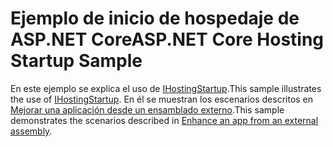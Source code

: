 # <a name="aspnet-core-hosting-startup-sample"></a><span data-ttu-id="9e7a6-101">Ejemplo de inicio de hospedaje de ASP.NET Core</span><span class="sxs-lookup"><span data-stu-id="9e7a6-101">ASP.NET Core Hosting Startup Sample</span></span>

<span data-ttu-id="9e7a6-102">En este ejemplo se explica el uso de [IHostingStartup](https://docs.microsoft.com/dotnet/api/microsoft.aspnetcore.hosting.ihostingstartup).</span><span class="sxs-lookup"><span data-stu-id="9e7a6-102">This sample illustrates the use of [IHostingStartup](https://docs.microsoft.com/dotnet/api/microsoft.aspnetcore.hosting.ihostingstartup).</span></span> <span data-ttu-id="9e7a6-103">En él se muestran los escenarios descritos en [Mejorar una aplicación desde un ensamblado externo](https://docs.microsoft.com/aspnet/core/fundamentals/host/platform-specific-configuration).</span><span class="sxs-lookup"><span data-stu-id="9e7a6-103">This sample demonstrates the scenarios described in [Enhance an app from an external assembly](https://docs.microsoft.com/aspnet/core/fundamentals/host/platform-specific-configuration).</span></span>
